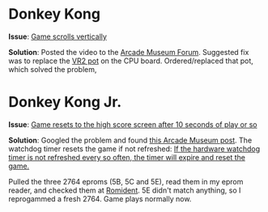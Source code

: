 # Donkey Kong

**Issue**: [Game scrolls vertically](https://www.dropbox.com/s/v13hrtx50dxtgto/VID_20200905_133224.mp4?dl=0)

**Solution**: Posted the video to the [Arcade Museum Forum](https://forums.arcade-museum.com/threads/donkey-kong-20ez-vertical-scrolling.477274/#post-4211422). Suggested fix was to replace the [VR2 pot](https://www.arcadepartsandrepair.com/store/components/trimmer-potentiometers-pots/50k-ohm-trimmer-potentiometer-for-donkey-kong-others-pcb-p1040/) on the CPU board. Ordered/replaced that pot, which solved the problem,

# Donkey Kong Jr.

**Issue**: [Game resets to the high score screen after 10 seconds of play or so](https://www.dropbox.com/s/5u1pxj5ybm0v32k/DKJr-reset.mp4)

**Solution**: Googled the problem and found [this Arcade Museum post](https://forums.arcade-museum.com/threads/donkey-kong-jr-resetting.85555/). The watchdog timer resets the game if not refreshed: [If the hardware watchdog timer is not refreshed every so often, the timer will expire and reset the game.](http://www.brasington.org/arcade/tech/dkj/)

Pulled the three 2764 eproms (5B, 5C and 5E), read them in my eprom reader, and checked them at [Romident](http://romident.coinopflorida.com/). 5E didn't match anything, so I reprogammed a fresh 2764. Game plays normally now.
